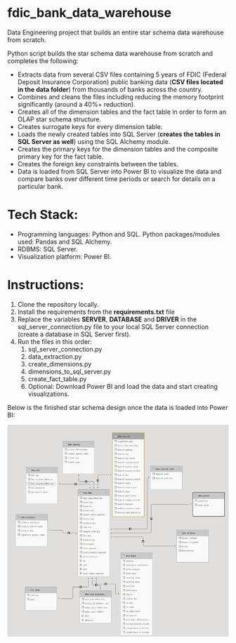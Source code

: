 # fdic_bank_data_warehouse
Data Engineering project that builds an entire star schema data warehouse from scratch. 

Python script builds the star schema data warehouse from scratch and completes the following:
- Extracts data from several CSV files containing 5 years of FDIC (Federal Deposit Insurance Corporation) public banking data (**CSV files located in the data folder**) from thousands of banks across the country.
- Combines and cleans the files including reducing the memory footprint significantly (around a 40%+ reduction). 
- Creates all of the dimension tables and the fact table in order to form an OLAP star schema structure.  
- Creates surrogate keys for every dimension table.
- Loads the newly created tables into SQL Server (**creates the tables in SQL Server as well**) using the SQL Alchemy module.
- Creates the primary keys for the dimension tables and the composite primary key for the fact table.
- Creates the foreign key constraints between the tables.  
- Data is loaded from SQL Server into Power BI to visualize the data and compare banks over different time periods or search for details on a particular bank.  

 # Tech Stack:
- Programming languages:  Python and SQL.  Python packages/modules used:  Pandas and SQL Alchemy.
- RDBMS:  SQL Server.
- Visualization platform:  Power BI.  

# Instructions:
1. Clone the repository locally.
2. Install the requirements from the **requirements.txt** file
3. Replace the variables **SERVER**, **DATABASE** and **DRIVER** in the sql_server_connection.py file to your local SQL Server connection (create a database in SQL Server first).
4. Run the files in this order:
   1. sql_server_connection.py
   2. data_extraction.py
   3. create_dimensions.py
   4. dimensions_to_sql_server.py
   5. create_fact_table.py
   6. Optional:  Download Power BI and load the data and start creating visualizations.  

Below is the finished star schema design once the data is loaded into Power BI:

![](/Star_Schema_Picture.PNG)









